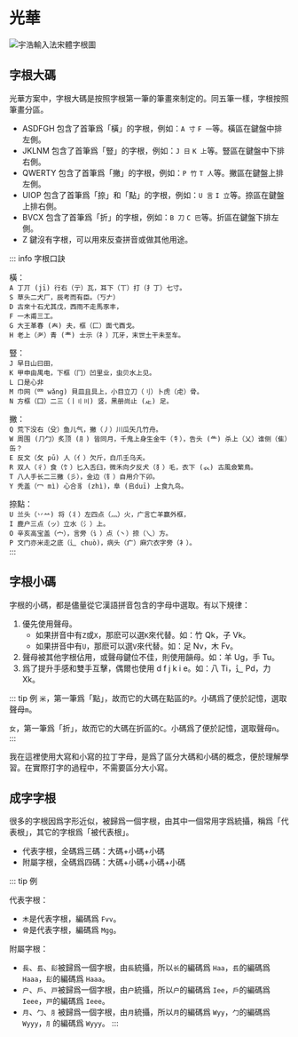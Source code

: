 # 光華

![宇浩輸入法宋體字根圖](/yulight.webp)

## 字根大碼

光華方案中，字根大碼是按照字根第一筆的筆畫來制定的。同五筆一樣，字根按照筆畫分區。

- ASDFGH 包含了首筆爲「橫」的字根，例如：`A 寸` `F 一`等。橫區在鍵盤中排左側。
- JKLNM 包含了首筆爲「豎」的字根，例如：`J 日` `K 上`等。豎區在鍵盤中下排右側。
- QWERTY 包含了首筆爲「撇」的字根，例如：`P 竹` `T 人`等。撇區在鍵盤上排左側。
- UIOP 包含了首筆爲「捺」和「點」的字根，例如：`U 言` `I 立`等。捺區在鍵盤上排右側。
- BVCX 包含了首筆爲「折」的字根，例如：`B 刀` `C 巴`等。折區在鍵盤下排左側。
- Z 鍵沒有字根，可以用來反查拼音或做其他用途。

::: info 字根口訣

橫：  
`A 丁丌 (jī) 行右（亍）瓦，耳下（丅）打（扌丁）七寸。`  
`S 草头二犬厂，辰考而有臣。（丂𠂇）`  
`D 古來十石尤其戊，西雨不走馬豕丰，`  
`F 一木甫三工。`  
`G 大王革春 (𡗗) 夫，框（匚）面弋酉戈。`  
`H 老上（耂）青 (龶) 士示（礻）兀牙，末世土干未至车。`  

豎：  
`J 早日山曰田，`  
`K 甲申由禺电，下框（冂）凹里业，虫贝水上见。`  
`L 口是心非`  
`M 巾网（罒 wǎng) 貝皿且具上，小目立刀（刂）卜虎（虍）骨。`  
`N 方框（囗）二三（丨〢〣) 竖，黑册尚止 (龰) 足。`  

撇：  
`Q 荒下没右（殳）鱼儿气，撇（丿）川瓜矢几竹舟。`  
`W 周围 (⺆勹）炙顶 (⺼) 皆同月，千鬼上身生金牛（牜），告头 (⺧) 杀上（乂）谁侧（隹）缶？`  
`E 反文（攵 pū) 人（亻）欠斤，白爪壬乌夭。`  
`R 双人（彳）食（饣）匕入舌臼，微禾向夕反犬（犭）毛，衣下 (𧘇) 古風僉繁鳥。`  
`T 八人手长二三撇（彡），金边（钅）自用介下卯。`  
`Y 秃盖（冖 mì) 心合豸 (zhì)，阜 (𠂤duī) 上食九鸟。`  

捺點：  
`U 兰头（丷䒑) 将（丬）左四点（灬）火，广言亡羊赢外框，`  
`I 鹿户三点（ッ）立水（氵）上。`  
`O 辛亥高宝盖（宀），言旁（讠）点（丶）捺（乀）方。`  
`P 文门亦米走之底（辶 chuò)，病头（疒）麻穴衣字旁（衤）。`  
:::

## 字根小碼

字根的小碼，都是儘量從它漢語拼音包含的字母中選取。有以下規律：

1. 優先使用聲母。
   - 如果拼音中有`Z`或`X`，那麽可以選`K`來代替。如：竹 Qk，子 Vk。
   - 如果拼音中有`U`，那麽可以選`V`來代替。如：足 Nv，木 Fv。
2. 聲母被其他字根佔用，或聲母鍵位不佳，則使用韻母。如：羊 Ug，手 Tu。
3. 爲了提升手感和雙手互擊，偶爾也使用 d f j k i e。如：八 Ti，辶 Pd，力 Xk。

::: tip 例
`米`，第一筆爲「點」，故而它的大碼在點區的`P`。小碼爲了便於記憶，選取聲母`m`。

`女`，第一筆爲「折」，故而它的大碼在折區的`C`。小碼爲了便於記憶，選取聲母`n`。
:::

我在這裡使用大寫和小寫的拉丁字母，是爲了區分大碼和小碼的概念，便於理解學習。在實際打字的過程中，不需要區分大小寫。

## 成字字根

很多的字根因爲字形近似，被歸爲一個字根，由其中一個常用字爲統攝，稱爲「代表根」，其它的字根爲「被代表根」。

- 代表字根，全碼爲三碼：大碼+小碼+小碼
- 附屬字根，全碼爲四碼：大碼+小碼+小碼+小碼

::: tip 例

代表字根：

- `木`是代表字根，編碼爲 `Fvv`。
- `骨`是代表字根，編碼爲 `Mgg`。

附屬字根：

- `長`、`镸`、`髟`被歸爲一個字根，由`長`統攝，所以`长`的編碼爲 `Haa`，`镸`的編碼爲 `Haaa`，`髟`的編碼爲 `Haaa`。
- `户`、`戶`、`戸`被歸爲一個字根，由`户`統攝，所以`户`的編碼爲 `Iee`，`戶`的編碼爲 `Ieee`，`戸`的編碼爲 `Ieee`。
- `月`、`勹`、`⺼`被歸爲一個字根，由`月`統攝，所以`月`的編碼爲 `Wyy`，`勹`的編碼爲 `Wyyy`，`⺼`的編碼爲 `Wyyy`。
:::
